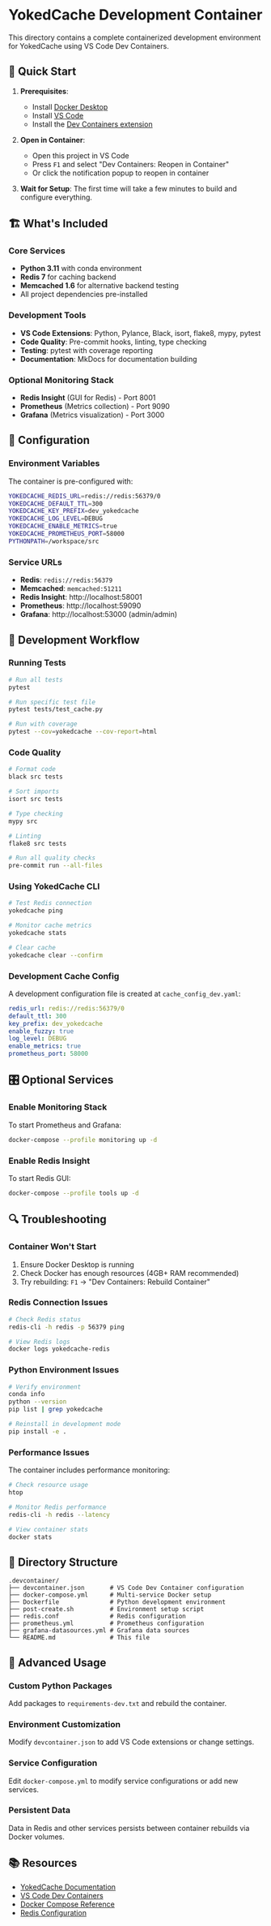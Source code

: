 # YokedCache Development Container

This directory contains a complete containerized development environment for YokedCache using VS Code Dev Containers.

## 🚀 Quick Start

1. **Prerequisites**: 
   - Install [Docker Desktop](https://www.docker.com/products/docker-desktop/)
   - Install [VS Code](https://code.visualstudio.com/)
   - Install the [Dev Containers extension](https://marketplace.visualstudio.com/items?itemName=ms-vscode-remote.remote-containers)

2. **Open in Container**:
   - Open this project in VS Code
   - Press `F1` and select "Dev Containers: Reopen in Container"
   - Or click the notification popup to reopen in container

3. **Wait for Setup**: The first time will take a few minutes to build and configure everything.

## 🏗️ What's Included

### Core Services
- **Python 3.11** with conda environment
- **Redis 7** for caching backend
- **Memcached 1.6** for alternative backend testing
- All project dependencies pre-installed

### Development Tools
- **VS Code Extensions**: Python, Pylance, Black, isort, flake8, mypy, pytest
- **Code Quality**: Pre-commit hooks, linting, type checking
- **Testing**: pytest with coverage reporting
- **Documentation**: MkDocs for documentation building

### Optional Monitoring Stack
- **Redis Insight** (GUI for Redis) - Port 8001
- **Prometheus** (Metrics collection) - Port 9090  
- **Grafana** (Metrics visualization) - Port 3000

## 🔧 Configuration

### Environment Variables
The container is pre-configured with:
```bash
YOKEDCACHE_REDIS_URL=redis://redis:56379/0
YOKEDCACHE_DEFAULT_TTL=300
YOKEDCACHE_KEY_PREFIX=dev_yokedcache
YOKEDCACHE_LOG_LEVEL=DEBUG
YOKEDCACHE_ENABLE_METRICS=true
YOKEDCACHE_PROMETHEUS_PORT=58000
PYTHONPATH=/workspace/src
```

### Service URLs
- **Redis**: `redis://redis:56379`
- **Memcached**: `memcached:51211`
- **Redis Insight**: http://localhost:58001
- **Prometheus**: http://localhost:59090
- **Grafana**: http://localhost:53000 (admin/admin)

## 🧪 Development Workflow

### Running Tests
```bash
# Run all tests
pytest

# Run specific test file
pytest tests/test_cache.py

# Run with coverage
pytest --cov=yokedcache --cov-report=html
```

### Code Quality
```bash
# Format code
black src tests

# Sort imports
isort src tests

# Type checking
mypy src

# Linting
flake8 src tests

# Run all quality checks
pre-commit run --all-files
```

### Using YokedCache CLI
```bash
# Test Redis connection
yokedcache ping

# Monitor cache metrics
yokedcache stats

# Clear cache
yokedcache clear --confirm
```

### Development Cache Config
A development configuration file is created at `cache_config_dev.yaml`:
```yaml
redis_url: redis://redis:56379/0
default_ttl: 300
key_prefix: dev_yokedcache
enable_fuzzy: true
log_level: DEBUG
enable_metrics: true
prometheus_port: 58000
```

## 🎛️ Optional Services

### Enable Monitoring Stack
To start Prometheus and Grafana:
```bash
docker-compose --profile monitoring up -d
```

### Enable Redis Insight
To start Redis GUI:
```bash
docker-compose --profile tools up -d
```

## 🔍 Troubleshooting

### Container Won't Start
1. Ensure Docker Desktop is running
2. Check Docker has enough resources (4GB+ RAM recommended)
3. Try rebuilding: `F1` → "Dev Containers: Rebuild Container"

### Redis Connection Issues
```bash
# Check Redis status
redis-cli -h redis -p 56379 ping

# View Redis logs
docker logs yokedcache-redis
```

### Python Environment Issues
```bash
# Verify environment
conda info
python --version
pip list | grep yokedcache

# Reinstall in development mode
pip install -e .
```

### Performance Issues
The container includes performance monitoring:
```bash
# Check resource usage
htop

# Monitor Redis performance
redis-cli -h redis --latency

# View container stats
docker stats
```

## 📁 Directory Structure

```
.devcontainer/
├── devcontainer.json       # VS Code Dev Container configuration
├── docker-compose.yml      # Multi-service Docker setup
├── Dockerfile              # Python development environment
├── post-create.sh          # Environment setup script
├── redis.conf              # Redis configuration
├── prometheus.yml          # Prometheus configuration
├── grafana-datasources.yml # Grafana data sources
└── README.md               # This file
```

## 🚀 Advanced Usage

### Custom Python Packages
Add packages to `requirements-dev.txt` and rebuild the container.

### Environment Customization
Modify `devcontainer.json` to add VS Code extensions or change settings.

### Service Configuration
Edit `docker-compose.yml` to modify service configurations or add new services.

### Persistent Data
Data in Redis and other services persists between container rebuilds via Docker volumes.

## 📚 Resources

- [YokedCache Documentation](https://sirstig.github.io/yokedcache)
- [VS Code Dev Containers](https://code.visualstudio.com/docs/remote/containers)
- [Docker Compose Reference](https://docs.docker.com/compose/)
- [Redis Configuration](https://redis.io/topics/config)
